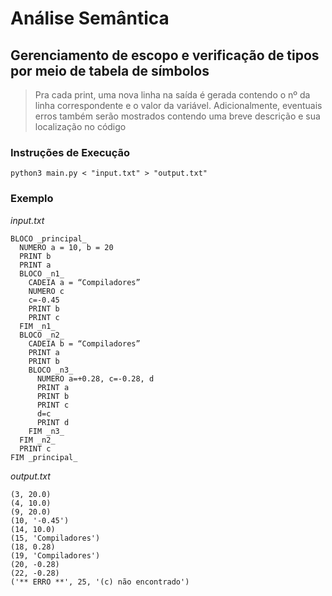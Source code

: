 # Análise Semântica
## Gerenciamento de escopo e verificação de tipos por meio de tabela de símbolos
> Pra cada print, uma nova linha na saída é gerada contendo o nº
> da linha correspondente e o valor da variável.
> Adicionalmente, eventuais erros também serão mostrados
> contendo uma breve descrição e sua localização no código
### Instruções de Execução
```
python3 main.py < "input.txt" > "output.txt"
```
### Exemplo
*input.txt*
```
BLOCO _principal_
  NUMERO a = 10, b = 20
  PRINT b
  PRINT a
  BLOCO _n1_
    CADEIA a = “Compiladores”
    NUMERO c
    c=-0.45
    PRINT b
    PRINT c
  FIM _n1_
  BLOCO _n2_
    CADEIA b = “Compiladores”
    PRINT a
    PRINT b
    BLOCO _n3_
      NUMERO a=+0.28, c=-0.28, d
      PRINT a
      PRINT b
      PRINT c
      d=c
      PRINT d
    FIM _n3_
  FIM _n2_
  PRINT c
FIM _principal_
```
*output.txt*
```
(3, 20.0)
(4, 10.0)
(9, 20.0)
(10, '-0.45')
(14, 10.0)
(15, 'Compiladores')
(18, 0.28)
(19, 'Compiladores')
(20, -0.28)
(22, -0.28)
('** ERRO **', 25, '(c) não encontrado')
```

